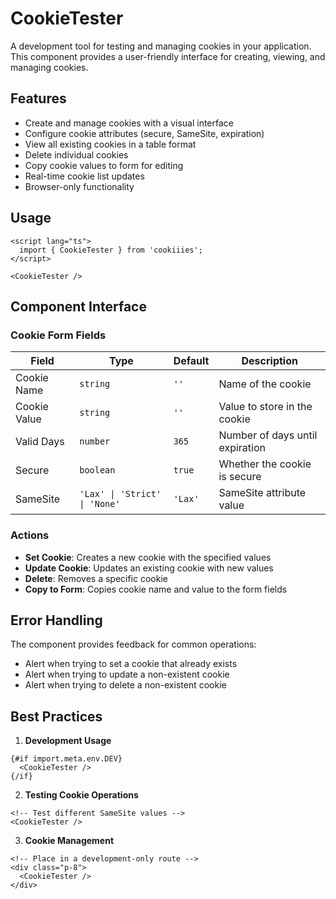 # CookieTester

A development tool for testing and managing cookies in your application. This component provides a user-friendly interface for creating, viewing, and managing cookies.

## Features

- Create and manage cookies with a visual interface
- Configure cookie attributes (secure, SameSite, expiration)
- View all existing cookies in a table format
- Delete individual cookies
- Copy cookie values to form for editing
- Real-time cookie list updates
- Browser-only functionality

## Usage

```svelte
<script lang="ts">
  import { CookieTester } from 'cookiiies';
</script>

<CookieTester />
```

## Component Interface

### Cookie Form Fields

| Field | Type | Default | Description |
|-------|------|---------|-------------|
| Cookie Name | `string` | `''` | Name of the cookie |
| Cookie Value | `string` | `''` | Value to store in the cookie |
| Valid Days | `number` | `365` | Number of days until expiration |
| Secure | `boolean` | `true` | Whether the cookie is secure |
| SameSite | `'Lax' \| 'Strict' \| 'None'` | `'Lax'` | SameSite attribute value |

### Actions

- **Set Cookie**: Creates a new cookie with the specified values
- **Update Cookie**: Updates an existing cookie with new values
- **Delete**: Removes a specific cookie
- **Copy to Form**: Copies cookie name and value to the form fields

## Error Handling

The component provides feedback for common operations:
- Alert when trying to set a cookie that already exists
- Alert when trying to update a non-existent cookie
- Alert when trying to delete a non-existent cookie

## Best Practices

1. **Development Usage**
```svelte
{#if import.meta.env.DEV}
  <CookieTester />
{/if}
```

2. **Testing Cookie Operations**
```svelte
<!-- Test different SameSite values -->
<CookieTester />
```

3. **Cookie Management**
```svelte
<!-- Place in a development-only route -->
<div class="p-8">
  <CookieTester />
</div>
```
